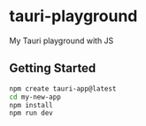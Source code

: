 # tauri-playground

My Tauri playground with JS

## Getting Started

```bash
npm create tauri-app@latest
cd my-new-app
npm install
npm run dev